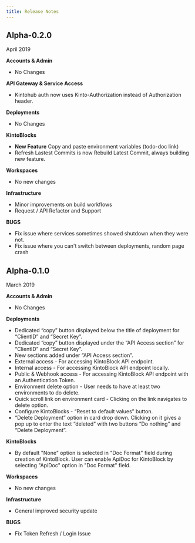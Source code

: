 ```yaml
---
title: Release Notes
---
```


## Alpha-0.2.0
April 2019

**Accounts & Admin**

* No Changes

**API Gateway & Service Access**

* Kintohub auth now uses Kinto-Authorization instead of Authorization header.

**Deployments**

* No Changes

**KintoBlocks**

* **New Feature** Copy and paste environment variables (todo-doc link)
* Refresh Lastest Commits is now Rebuild Latest Commit, always building new feature.

**Workspaces**

* No new changes

**Infrastructure**

* Minor improvements on build workflows
* Request / API Refactor and Support


**BUGS**

* Fix issue where services sometimes showed shutdown when they were not.
* Fix issue where you can't switch between deployments, random page crash


## Alpha-0.1.0
March 2019

**Accounts & Admin**

* No Changes

**Deployments**

* Dedicated “copy” button displayed below the title of deployment for “ClientID” and “Secret Key”.
* Dedicated “copy” button displayed under the “API Access section”  for “ClientID” and “Secret Key”.
* New sections added under “API Access section”. 
* External access - For accessing KintoBlock API endpoint.
* Internal access - For accessing KintoBlock API endpoint locally.
* Public & Webhook access - For accessing KintoBlock API endpoint with an Authentication Token.
* Environment delete option - User needs to have at least two environments to do delete.
* Quick scroll link on environment card  - Clicking on the link navigates to delete option.
* Configure KintoBlocks - “Reset to default values” button. 
* “Delete Deployment” option in card drop down. Clicking on it gives a pop up to enter the text “deleted” with two buttons “Do nothing” and “Delete Deployment”.

**KintoBlocks**

* By default "None" option is selected in "Doc Format" field during creation of KintoBlock. User can enable ApiDoc for KintoBlock by selecting "ApiDoc" option in "Doc Format" field.

**Workspaces**

* No new changes

**Infrastructure**

* General improved security update

**BUGS**

* Fix Token Refresh / Login Issue
